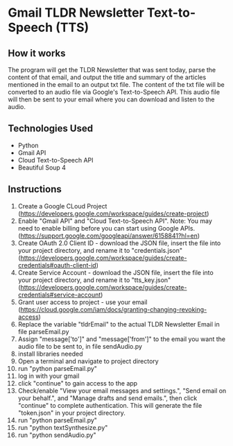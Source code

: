 # Gmail TLDR Newsletter Text-to-Speech (TTS)

## How it works
The program will get the TLDR Newsletter that was sent today, parse the content of that email, and output the title and summary of the articles mentioned in the email to an output txt file. The content of the txt file will be converted to an audio file via Google's Text-to-Speech API. This audio file will then be sent to your email where you can download and listen to the audio.


## Technologies Used
* Python
* Gmail API
* Cloud Text-to-Speech API
* Beautiful Soup 4


## Instructions
1. Create a Google CLoud Project (https://developers.google.com/workspace/guides/create-project)
2. Enable "Gmail API" and "Cloud Text-to-Speech API". Note: You may need to enable billing before you can start using Google APIs. (https://support.google.com/googleapi/answer/6158841?hl=en)
3. Create OAuth 2.0 Client ID - download the JSON file, insert the file into your project directory, and rename it to "credentials.json" (https://developers.google.com/workspace/guides/create-credentials#oauth-client-id)
4. Create Service Account - download the JSON file, insert the file into your project directory, and rename it to "tts_key.json" (https://developers.google.com/workspace/guides/create-credentials#service-account)
5. Grant user access to project - use your email (https://cloud.google.com/iam/docs/granting-changing-revoking-access)
6. Replace the variable "tldrEmail" to the actual TLDR Newsletter Email in file parseEmail.py
7. Assign "message['to']" and "message['from']" to the email you want the audio file to be sent to, in file sendAudio.py
8. install libraries needed
9. Open a terminal and navigate to project directory
10. run "python parseEmail.py"
11. log in with your gmail
12. click "continue" to gain access to the app
13. Check/enable "View your email messages and settings.", "Send email on your behalf.", and "Manage drafts and send emails.", then click "continue" to complete authentication. This will generate the file "token.json" in your project directory.
14. run "python parseEmail.py"
15. run "python textSynthesize.py"
16. run "python sendAudio.py"
